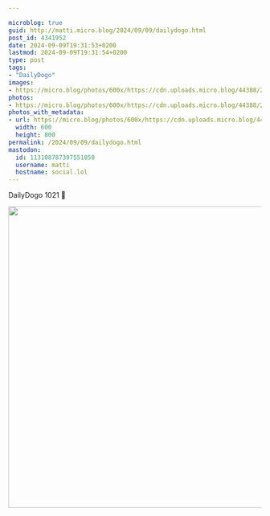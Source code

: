 ```yaml
---

microblog: true
guid: http://matti.micro.blog/2024/09/09/dailydogo.html
post_id: 4341952
date: 2024-09-09T19:31:53+0200
lastmod: 2024-09-09T19:31:54+0200
type: post
tags:
- "DailyDogo"
images:
- https://micro.blog/photos/600x/https://cdn.uploads.micro.blog/44388/2024/b639f24c257142b793378a2eba17d988.jpg
photos:
- https://micro.blog/photos/600x/https://cdn.uploads.micro.blog/44388/2024/b639f24c257142b793378a2eba17d988.jpg
photos_with_metadata:
- url: https://micro.blog/photos/600x/https://cdn.uploads.micro.blog/44388/2024/b639f24c257142b793378a2eba17d988.jpg
  width: 600
  height: 800
permalink: /2024/09/09/dailydogo.html
mastodon:
  id: 113108787397551050
  username: matti
  hostname: social.lol
---
```

DailyDogo 1021 🐶

<img src="/media/uploads/2024/b639f24c257142b793378a2eba17d988.jpg" width="600" alt="" />
